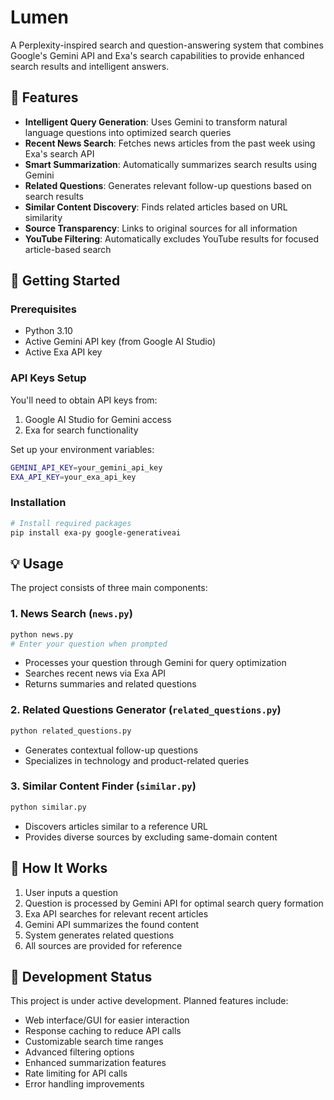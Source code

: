 # Lumen

A Perplexity-inspired search and question-answering system that combines Google's Gemini API and Exa's search capabilities to provide enhanced search results and intelligent answers.

## 🌟 Features

- **Intelligent Query Generation**: Uses Gemini to transform natural language questions into optimized search queries
- **Recent News Search**: Fetches news articles from the past week using Exa's search API
- **Smart Summarization**: Automatically summarizes search results using Gemini
- **Related Questions**: Generates relevant follow-up questions based on search results
- **Similar Content Discovery**: Finds related articles based on URL similarity
- **Source Transparency**: Links to original sources for all information
- **YouTube Filtering**: Automatically excludes YouTube results for focused article-based search

## 🚀 Getting Started

### Prerequisites

- Python 3.10
- Active Gemini API key (from Google AI Studio)
- Active Exa API key

### API Keys Setup

You'll need to obtain API keys from:
1. Google AI Studio for Gemini access
2. Exa for search functionality

Set up your environment variables:
```bash
GEMINI_API_KEY=your_gemini_api_key
EXA_API_KEY=your_exa_api_key
```

### Installation

```bash
# Install required packages
pip install exa-py google-generativeai
```

## 💡 Usage

The project consists of three main components:

### 1. News Search (`news.py`)
```python
python news.py
# Enter your question when prompted
```
- Processes your question through Gemini for query optimization
- Searches recent news via Exa API
- Returns summaries and related questions

### 2. Related Questions Generator (`related_questions.py`)
```python
python related_questions.py
```
- Generates contextual follow-up questions
- Specializes in technology and product-related queries

### 3. Similar Content Finder (`similar.py`)
```python
python similar.py
```
- Discovers articles similar to a reference URL
- Provides diverse sources by excluding same-domain content

## 🔄 How It Works

1. User inputs a question
2. Question is processed by Gemini API for optimal search query formation
3. Exa API searches for relevant recent articles
4. Gemini API summarizes the found content
5. System generates related questions
6. All sources are provided for reference

## 🚧 Development Status

This project is under active development. Planned features include:
- Web interface/GUI for easier interaction
- Response caching to reduce API calls
- Customizable search time ranges
- Advanced filtering options
- Enhanced summarization features
- Rate limiting for API calls
- Error handling improvements
